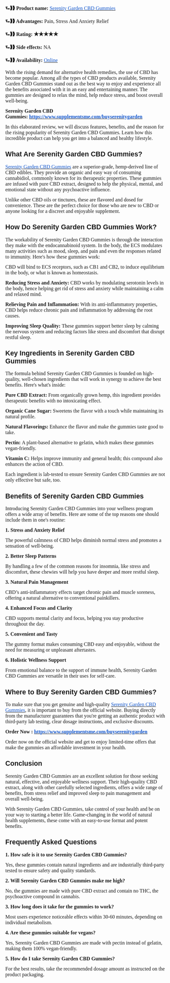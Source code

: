 <p><strong><span style="font-size:12pt;font-family:Georgia,serif;">⮑❱❱ Product name:</span></strong><span style="font-size:12pt;font-family:Georgia,serif;">&nbsp;</span><a href="https://www.supplementsme.com/buyserenitygarden"><u><span style="color:#1155cc;font-size:12pt;font-family:Georgia,serif;">Serenity Garden CBD Gummies</span></u></a></p>
<p><strong><span style="font-size:12pt;font-family:Georgia,serif;">⮑❱❱ Advantages:</span></strong><span style="font-size:12pt;font-family:Georgia,serif;">&nbsp;Pain, Stress And Anxiety Relief</span></p>
<p><strong><span style="font-size:12pt;font-family:Georgia,serif;">⮑❱❱ Rating: ★★★★★</span></strong></p>
<p><strong><span style="font-size:12pt;font-family:Georgia,serif;">⮑❱❱ Side effects:</span></strong><span style="font-size:12pt;font-family:Georgia,serif;">&nbsp;NA</span></p>
<p><strong><span style="font-size:12pt;font-family:Georgia,serif;">⮑❱❱ Availability:</span></strong><span style="font-size:12pt;font-family:Georgia,serif;">&nbsp;</span><a href="https://www.supplementsme.com/buyserenitygarden"><u><span style="color:#1155cc;font-size:12pt;font-family:Georgia,serif;">Online</span></u></a></p>
<p><span style="font-size:12pt;font-family:Georgia,serif;">With the rising demand for alternative health remedies, the use of CBD has become popular. Among all the types of CBD products available, Serenity Garden CBD Gummies stand out as the best way to enjoy and experience all the benefits associated with it in an easy and entertaining manner. The gummies are designed to relax the mind, help reduce stress, and boost overall well-being.</span></p>
<p><strong><span style="font-size:12pt;font-family:Georgia,serif;">Serenity Garden CBD Gummies:&nbsp;</span></strong><a href="https://www.supplementsme.com/buyserenitygarden"><strong><u><span style="color:#1155cc;font-size:12pt;font-family:Georgia,serif;">https://www.supplementsme.com/buyserenitygarden</span></u></strong></a></p>
<p><span style="font-size:12pt;font-family:Georgia,serif;">In this elaborated review, we will discuss features, benefits, and the reason for the rising popularity of Serenity Garden CBD Gummies. Learn how this incredible product can help you get into a balanced and healthy lifestyle.</span></p>
<h2><strong><span style="font-size:16pt;font-family:Arial,sans-serif;">What Are Serenity Garden CBD Gummies?</span></strong></h2>
<p><a href="https://www.supplementsme.com/buyserenitygarden"><u><span style="color:#1155cc;font-size:12pt;font-family:Georgia,serif;">Serenity Garden CBD Gummies</span></u></a><span style="font-size:12pt;font-family:Georgia,serif;">&nbsp;are a superior-grade, hemp-derived line of CBD edibles. They provide an organic and easy way of consuming cannabidiol, commonly known for its therapeutic properties. These gummies are infused with pure CBD extract, designed to help the physical, mental, and emotional state without any psychoactive influence.</span></p>
<p><span style="font-size:12pt;font-family:Georgia,serif;">Unlike other CBD oils or tinctures, these are flavored and dosed for convenience. These are the perfect choice for those who are new to CBD or anyone looking for a discreet and enjoyable supplement.</span></p>
<h2><strong><span style="font-size:16pt;font-family:Arial,sans-serif;">How Do Serenity Garden CBD Gummies Work?</span></strong></h2>
<p><span style="font-size:12pt;font-family:Georgia,serif;">The workability of Serenity Garden CBD Gummies is through the interaction they make with the endocannabinoid system. In the body, the ECS modulates many activities such as mood, sleep, and pain and even the responses related to immunity. Here&apos;s how these gummies work:</span></p>
<p><span style="font-size:12pt;font-family:Georgia,serif;">CBD will bind to ECS receptors, such as CB1 and CB2, to induce equilibrium in the body, or what is known as homeostasis.</span></p>
<p><strong><span style="font-size:12pt;font-family:Georgia,serif;">Reducing Stress and Anxiety:</span></strong><span style="font-size:12pt;font-family:Georgia,serif;">&nbsp;CBD works by modulating serotonin levels in the body, hence helping get rid of stress and anxiety while maintaining a calm and relaxed mind.</span></p>
<p><strong><span style="font-size:12pt;font-family:Georgia,serif;">Relieving Pain and Inflammation:</span></strong><span style="font-size:12pt;font-family:Georgia,serif;">&nbsp;With its anti-inflammatory properties, CBD helps reduce chronic pain and inflammation by addressing the root causes.</span></p>
<p><strong><span style="font-size:12pt;font-family:Georgia,serif;">Improving Sleep Quality:</span></strong><span style="font-size:12pt;font-family:Georgia,serif;">&nbsp;These gummies support better sleep by calming the nervous system and reducing factors like stress and discomfort that disrupt restful sleep.</span></p>
<h2><strong><span style="font-size:16pt;font-family:Arial,sans-serif;">Key Ingredients in Serenity Garden CBD Gummies</span></strong></h2>
<p><span style="font-size:12pt;font-family:Georgia,serif;">The formula behind Serenity Garden CBD Gummies is founded on high-quality, well-chosen ingredients that will work in synergy to achieve the best benefits. Here&apos;s what&apos;s inside:</span></p>
<p><strong><span style="font-size:12pt;font-family:Georgia,serif;">Pure CBD Extract:</span></strong><span style="font-size:12pt;font-family:Georgia,serif;">&nbsp;From organically grown hemp, this ingredient provides therapeutic benefits with no intoxicating effect.</span></p>
<p><strong><span style="font-size:12pt;font-family:Georgia,serif;">Organic Cane Sugar:</span></strong><span style="font-size:12pt;font-family:Georgia,serif;">&nbsp;Sweetens the flavor with a touch while maintaining its natural profile.</span></p>
<p><strong><span style="font-size:12pt;font-family:Georgia,serif;">Natural Flavorings:</span></strong><span style="font-size:12pt;font-family:Georgia,serif;">&nbsp;Enhance the flavor and make the gummies taste good to take.</span></p>
<p><strong><span style="font-size:12pt;font-family:Georgia,serif;">Pectin:</span></strong><span style="font-size:12pt;font-family:Georgia,serif;">&nbsp;A plant-based alternative to gelatin, which makes these gummies vegan-friendly.</span></p>
<p><strong><span style="font-size:12pt;font-family:Georgia,serif;">Vitamin C:</span></strong><span style="font-size:12pt;font-family:Georgia,serif;">&nbsp;Helps improve immunity and general health; this compound also enhances the action of CBD.</span></p>
<p><span style="font-size:12pt;font-family:Georgia,serif;">Each ingredient is lab-tested to ensure Serenity Garden CBD Gummies are not only effective but safe, too.</span></p>
<h2><strong><span style="font-size:16pt;font-family:Arial,sans-serif;">Benefits of Serenity Garden CBD Gummies</span></strong></h2>
<p><span style="font-size:12pt;font-family:Georgia,serif;">Introducing Serenity Garden CBD Gummies into your wellness program offers a wide array of benefits. Here are some of the top reasons one should include them in one&apos;s routine:</span></p>
<p><strong><span style="font-size:12pt;font-family:Georgia,serif;">1. Stress and Anxiety Relief</span></strong></p>
<p><span style="font-size:12pt;font-family:Georgia,serif;">The powerful calmness of CBD helps diminish normal stress and promotes a sensation of well-being.</span></p>
<p><strong><span style="font-size:12pt;font-family:Georgia,serif;">2. Better Sleep Patterns</span></strong></p>
<p><span style="font-size:12pt;font-family:Georgia,serif;">By handling a few of the common reasons for insomnia, like stress and discomfort, these chewies will help you have deeper and more restful sleep.</span></p>
<p><strong><span style="font-size:12pt;font-family:Georgia,serif;">3. Natural Pain Management</span></strong></p>
<p><span style="font-size:12pt;font-family:Georgia,serif;">CBD&rsquo;s anti-inflammatory effects target chronic pain and muscle soreness, offering a natural alternative to conventional painkillers.</span></p>
<p><strong><span style="font-size:12pt;font-family:Georgia,serif;">4. Enhanced Focus and Clarity</span></strong></p>
<p><span style="font-size:12pt;font-family:Georgia,serif;">CBD supports mental clarity and focus, helping you stay productive throughout the day.</span></p>
<p><strong><span style="font-size:12pt;font-family:Georgia,serif;">5. Convenient and Tasty</span></strong></p>
<p><span style="font-size:12pt;font-family:Georgia,serif;">The gummy format makes consuming CBD easy and enjoyable, without the need for measuring or unpleasant aftertastes.</span></p>
<p><strong><span style="font-size:12pt;font-family:Georgia,serif;">6. Holistic Wellness Support</span></strong></p>
<p><span style="font-size:12pt;font-family:Georgia,serif;">From emotional balance to the support of immune health, Serenity Garden CBD Gummies are versatile in their uses for self-care.</span></p>
<h2><strong><span style="font-size:16pt;font-family:Arial,sans-serif;">Where to Buy Serenity Garden CBD Gummies?</span></strong></h2>
<p><span style="font-size:12pt;font-family:Georgia,serif;">To make sure that you get genuine and high-quality&nbsp;</span><a href="https://www.supplementsme.com/buyserenitygarden"><u><span style="color:#1155cc;font-size:12pt;font-family:Georgia,serif;">Serenity Garden CBD Gummies</span></u></a><span style="font-size:12pt;font-family:Georgia,serif;">, it is important to buy from the official website. Buying directly from the manufacturer guarantees that you&apos;re getting an authentic product with third-party lab testing, clear dosage instructions, and exclusive discounts.</span></p>
<p><strong><span style="font-size:12pt;font-family:Georgia,serif;">Order Now :&nbsp;</span></strong><a href="https://www.supplementsme.com/buyserenitygarden"><strong><u><span style="color:#1155cc;font-size:12pt;font-family:Georgia,serif;">https://www.supplementsme.com/buyserenitygarden</span></u></strong></a></p>
<p><span style="font-size:12pt;font-family:Georgia,serif;">Order now on the official website and get to enjoy limited-time offers that make the gummies an affordable investment in your health.</span></p>
<h2><strong><span style="font-size:16pt;font-family:Arial,sans-serif;">Conclusion</span></strong></h2>
<p><span style="font-size:12pt;font-family:Georgia,serif;">Serenity Garden CBD Gummies are an excellent solution for those seeking natural, effective, and enjoyable wellness support. Their high-quality CBD extract, along with other carefully selected ingredients, offers a wide range of benefits, from stress relief and improved sleep to pain management and overall well-being.</span></p>
<p><span style="font-size:12pt;font-family:Georgia,serif;">With Serenity Garden CBD Gummies, take control of your health and be on your way to starting a better life. Game-changing in the world of natural health supplements, these come with an easy-to-use format and potent benefits.</span></p>
<h2><strong><span style="font-size:16pt;font-family:Arial,sans-serif;">Frequently Asked Questions</span></strong></h2>
<p><strong><span style="font-size:12pt;font-family:Georgia,serif;">1. How safe is it to use Serenity Garden CBD Gummies?</span></strong></p>
<p><span style="font-size:12pt;font-family:Georgia,serif;">Yes, these gummies contain natural ingredients and are industrially third-party tested to ensure safety and quality standards.</span></p>
<p><strong><span style="font-size:12pt;font-family:Georgia,serif;">2. Will Serenity Garden CBD Gummies make me high?</span></strong></p>
<p><span style="font-size:12pt;font-family:Georgia,serif;">No, the gummies are made with pure CBD extract and contain no THC, the psychoactive compound in cannabis.</span></p>
<p><strong><span style="font-size:12pt;font-family:Georgia,serif;">3. How long does it take for the gummies to work?</span></strong></p>
<p><span style="font-size:12pt;font-family:Georgia,serif;">Most users experience noticeable effects within 30-60 minutes, depending on individual metabolism.</span></p>
<p><strong><span style="font-size:12pt;font-family:Georgia,serif;">4. Are these gummies suitable for vegans?</span></strong></p>
<p><span style="font-size:12pt;font-family:Georgia,serif;">Yes, Serenity Garden CBD Gummies are made with pectin instead of gelatin, making them 100% vegan-friendly.</span></p>
<p><strong><span style="font-size:12pt;font-family:Georgia,serif;">5. How do I take Serenity Garden CBD Gummies?</span></strong></p>
<p><span style="font-size:12pt;font-family:Georgia,serif;">For the best results, take the recommended dosage amount as instructed on the product packaging.</span></p>
<p><br></p>
<p><br></p>
<p><br></p>
<p><br></p>
